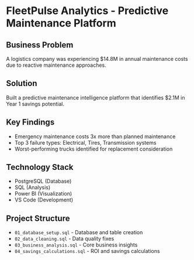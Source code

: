 # FleetPulse Analytics - Predictive Maintenance Platform

## Business Problem
A logistics company was experiencing $14.8M in annual maintenance costs due to reactive maintenance approaches.

## Solution
Built a predictive maintenance intelligence platform that identifies $2.1M in Year 1 savings potential.

## Key Findings
- Emergency maintenance costs 3x more than planned maintenance
- Top 3 failure types: Electrical, Tires, Transmission systems
- Worst-performing trucks identified for replacement consideration

## Technology Stack
- PostgreSQL (Database)
- SQL (Analysis)
- Power BI (Visualization)
- VS Code (Development)

## Project Structure
- `01_database_setup.sql` - Database and table creation
- `02_data_cleaning.sql` - Data quality fixes
- `03_business_analysis.sql` - Core business insights
- `04_savings_calculations.sql` - ROI and savings calculations